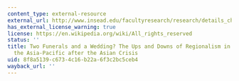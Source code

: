 ```yaml
---
content_type: external-resource
external_url: http://www.insead.edu/facultyresearch/research/details_chapters.cfm?id=25778
has_external_license_warning: true
license: https://en.wikipedia.org/wiki/All_rights_reserved
status: ''
title: Two Funerals and a Wedding? The Ups and Downs of Regionalism in East Asia and
  the Asia-Pacific after the Asian Crisis
uid: 8f8a5139-c673-4c16-b22a-6f3c2bc5ceb4
wayback_url: ''
---
```


